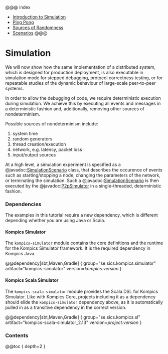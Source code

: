 @@@ index
* [Introduction to Simulation](introduction.md)
* [Ping Pong](pingpong.md)
* [Sources of Randomness](randsources.md)
* [Scenarios](scenarios.md)
@@@

Simulation
==========
We will now show how the same implementation of a distributed system, which is designed for production deployment, is also executable in simulation mode for stepped debugging, protocol correctness testing, or for repeatable studies of the dynamic behaviour of large-scale peer-to-peer systems.

In order to allow the debugging of code, we require deterministic execution during simulation. We achieve this by executing all events and messages in a deterministic fashion and, additionally, removing other sources of nondeterminism. 

Possible sources of nondeterminism include:

1. system time
2. random generators
3. thread creation/execution
4. network, e.g. latency, packet loss
5. input/output sources

At a high level, a simulation experiment is specified as a @javadoc:[SimulationScenario](se.sics.kompics.simulator.SimulationScenario) class, that describes the occurence of events such as starting/stopping a node, changing the parameters of the network, or terminating the simulation. Such a @javadoc:[SimulationScenario](se.sics.kompics.simulator.SimulationScenario) is then executed by the @javadoc:[P2pSimulator](se.sics.kompics.simulator.core.impl.P2pSimulator) in a single-threaded, deterministic fashion.

### Dependencies

The examples in this tutorial require a new dependency, which is different depending whether you are using Java or Scala.

#### Kompics Simulator
The `kompics-simulator` module contains the core definitions and the runtime for the Kompics Simulator framework. It is the required dependency in Kompics Java.

@@dependency[sbt,Maven,Gradle] {
  group="se.sics.kompics.simulator"
  artifact="kompics-simulator"
  version=$kompics.version$
}

#### Kompics Scala Simulator
The `kompics-scala-simulator` module provides the Scala DSL for Kompics Simulator. Like with Kompics Core, projects including it as a dependency should elide the `kompics-simulator` dependency above, as it is automatically pulled in as a transitive dependency in the correct version.

@@dependency[sbt,Maven,Gradle] {
  group="se.sics.kompics.sl"
  artifact="kompics-scala-simulator_2.13"
  version=$project.version$
}

### Contents

@@toc { depth=2 }
